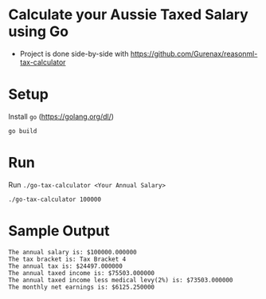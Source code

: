 # Calculate your Aussie Taxed Salary using Go

- Project is done side-by-side with https://github.com/Gurenax/reasonml-tax-calculator


# Setup
Install `go` (https://golang.org/dl/)
```
go build
```

# Run
Run `./go-tax-calculator <Your Annual Salary>` 
```
./go-tax-calculator 100000
```

# Sample Output
```
The annual salary is: $100000.000000
The tax bracket is: Tax Bracket 4
The annual tax is: $24497.000000
The annual taxed income is: $75503.000000
The annual taxed income less medical levy(2%) is: $73503.000000
The monthly net earnings is: $6125.250000
```
